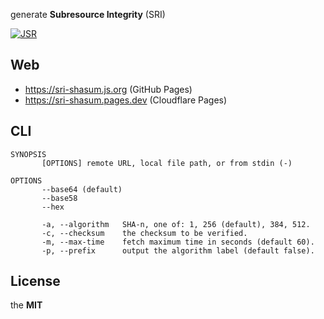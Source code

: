 generate **Subresource Integrity** (SRI)

[![JSR](https://jsr.io/badges/@imcotton/sri)](https://jsr.io/@imcotton/sri)





## Web

- https://sri-shasum.js.org (GitHub Pages)
- https://sri-shasum.pages.dev (Cloudflare Pages)





## CLI

```
SYNOPSIS
       [OPTIONS] remote URL, local file path, or from stdin (-)

OPTIONS
       --base64 (default)
       --base58
       --hex

       -a, --algorithm   SHA-n, one of: 1, 256 (default), 384, 512.
       -c, --checksum    the checksum to be verified.
       -m, --max-time    fetch maximum time in seconds (default 60).
       -p, --prefix      output the algorithm label (default false).
```





## License

the **MIT**


